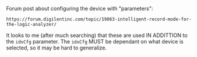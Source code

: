 Forum post about configuring the device with "parameters":

    https://forum.digilentinc.com/topic/19063-intelligent-record-mode-for-the-logic-analyzer/

It looks to me (after much searching) that these are used IN ADDITTION to the
`idxCfg` parameter. The `idxCfg` MUST be dependant on what device is selected,
so it may be hard to generalize.
